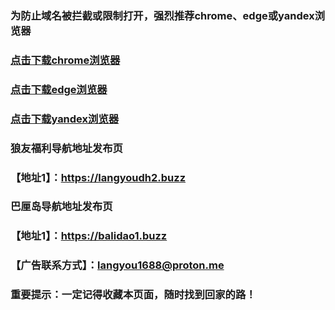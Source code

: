### 为防止域名被拦截或限制打开，强烈推荐chrome、edge或yandex浏览器

### [点击下载chrome浏览器](https://www.google.cn/chrome)
### [点击下载edge浏览器](https://www.microsoft.com/zh-cn/edge/download)
### [点击下载yandex浏览器](https://browser.yandex.com/)


### 狼友福利导航地址发布页
### 【地址1】：https://langyoudh2.buzz


### 巴厘岛导航地址发布页
### 【地址1】：https://balidao1.buzz


### 【广告联系方式】：langyou1688@proton.me

### 重要提示：一定记得收藏本页面，随时找到回家的路！
